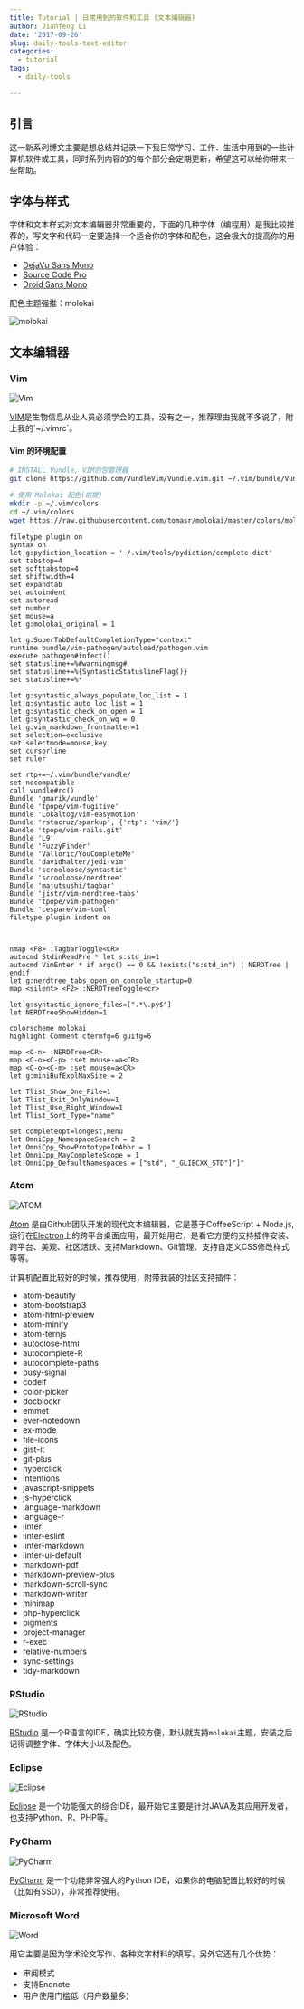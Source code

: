 ```yaml
---
title: Tutorial | 日常用到的软件和工具 (文本编辑器)
author: Jianfeng Li
date: '2017-09-26'
slug: daily-tools-text-editor
categories:
  - tutorial
tags:
  - daily-tools

---
```


## 引言

这一新系列博文主要是想总结并记录一下我日常学习、工作、生活中用到的一些计算机软件或工具，同时系列内容的的每个部分会定期更新，希望这可以给你带来一些帮助。

## 字体与样式

字体和文本样式对文本编辑器非常重要的，下面的几种字体（编程用）是我比较推荐的，写文字和代码一定要选择一个适合你的字体和配色，这会极大的提高你的用户体验：

- [DejaVu Sans Mono](https://dejavu-fonts.github.io/)
- [Source Code Pro](https://github.com/adobe-fonts/source-code-pro/releases)
- [Droid Sans Mono](https://zh.fonts2u.com/droid-sans-mono.%E5%AD%97%E4%BD%93)

配色主题强推：molokai

![molokai](https://camo.githubusercontent.com/6b1c96e698a3e80db6aebd87533dcca85329a4d2/687474703a2f2f7777772e77696e746572646f6d2e636f6d2f7765626c6f672f636f6e74656e742f62696e6172792f57696e646f77734c6976655772697465722f4d6f6c6f6b6169666f7256696d5f383630322f6d6f6c6f6b61695f6f726967696e616c5f736d616c6c5f332e706e67)

## 文本编辑器

### Vim

![Vim](https://github.com/Miachol/Writing-material/raw/master/blog/images/2017-09-26-daily-tools-text-editor/fig1.png)

[VIM](https://en.wikipedia.org/wiki/Vim_(text_editor))是生物信息从业人员必须学会的工具，没有之一，推荐理由我就不多说了，附上我的`~/.vimrc`。

#### Vim 的环境配置

```bash
# INSTALL Vundle, VIM的包管理器
git clone https://github.com/VundleVim/Vundle.vim.git ~/.vim/bundle/Vundle.vim

# 使用 Molokai 配色(前提)
mkdir -p ~/.vim/colors
cd ~/.vim/colors
wget https://raw.githubusercontent.com/tomasr/molokai/master/colors/molokai.vim

```

```
filetype plugin on
syntax on
let g:pydiction_location = '~/.vim/tools/pydiction/complete-dict'
set tabstop=4
set softtabstop=4
set shiftwidth=4
set expandtab
set autoindent
set autoread
set number
set mouse=a
let g:molokai_original = 1

let g:SuperTabDefaultCompletionType="context"
runtime bundle/vim-pathogen/autoload/pathogen.vim
execute pathogen#infect()
set statusline+=%#warningmsg#
set statusline+=%{SyntasticStatuslineFlag()}
set statusline+=%*

let g:syntastic_always_populate_loc_list = 1
let g:syntastic_auto_loc_list = 1
let g:syntastic_check_on_open = 1
let g:syntastic_check_on_wq = 0
let g:vim_markdown_frontmatter=1
set selection=exclusive
set selectmode=mouse,key
set cursorline
set ruler

set rtp+=~/.vim/bundle/vundle/
set nocompatible
call vundle#rc()
Bundle 'gmarik/vundle'
Bundle 'tpope/vim-fugitive'
Bundle 'Lokaltog/vim-easymotion'
Bundle 'rstacruz/sparkup', {'rtp': 'vim/'}
Bundle 'tpope/vim-rails.git'
Bundle 'L9'
Bundle 'FuzzyFinder'
Bundle 'Valloric/YouCompleteMe'
Bundle 'davidhalter/jedi-vim'
Bundle 'scrooloose/syntastic'
Bundle 'scrooloose/nerdtree'
Bundle 'majutsushi/tagbar'
Bundle 'jistr/vim-nerdtree-tabs'
Bundle 'tpope/vim-pathogen'
Bundle 'cespare/vim-toml'
filetype plugin indent on



nmap <F8> :TagbarToggle<CR>
autocmd StdinReadPre * let s:std_in=1
autocmd VimEnter * if argc() == 0 && !exists("s:std_in") | NERDTree | endif
let g:nerdtree_tabs_open_on_console_startup=0
map <silent> <F2> :NERDTreeToggle<cr>

let g:syntastic_ignore_files=[".*\.py$"]
let NERDTreeShowHidden=1

colorscheme molokai
highlight Comment ctermfg=6 guifg=6

map <C-n> :NERDTree<CR>
map <C-o><C-p> :set mouse-=a<CR>
map <C-o><C-m> :set mouse=a<CR>
let g:miniBufExplMaxSize = 2

let Tlist_Show_One_File=1
let Tlist_Exit_OnlyWindow=1
let Tlist_Use_Right_Window=1
let Tlist_Sort_Type="name"

set completeopt=longest,menu
let OmniCpp_NamespaceSearch = 2
let OmniCpp_ShowPrototypeInAbbr = 1
let OmniCpp_MayCompleteScope = 1
let OmniCpp_DefaultNamespaces = ["std", "_GLIBCXX_STD"]"]"
```

### Atom

![ATOM](https://github.com/Miachol/Writing-material/raw/master/blog/images/2017-09-26-daily-tools-text-editor/fig2.png)

[Atom](https://www.atom.io) 是由Github团队开发的现代文本编辑器，它是基于CoffeeScript + Node.js, 运行在[Electron](https://electron.atom.io/)上的跨平台桌面应用，最开始用它，是看它方便的支持插件安装、跨平台、美观、社区活跃、支持Markdown、Git管理、支持自定义CSS修改样式等等。

计算机配置比较好的时候，推荐使用，附带我装的社区支持插件：

- atom-beautify
- atom-bootstrap3
- atom-html-preview
- atom-minify
- atom-ternjs
- autoclose-html
- autocomplete-R
- autocomplete-paths
- busy-signal
- codelf
- color-picker
- docblockr
- emmet
- ever-notedown
- ex-mode
- file-icons
- gist-it
- git-plus
- hyperclick
- intentions
- javascript-snippets
- js-hyperclick
- language-markdown
- language-r
- linter
- linter-eslint
- linter-markdown
- linter-ui-default
- markdown-pdf
- markdown-preview-plus
- markdown-scroll-sync
- markdown-writer
- minimap
- php-hyperclick
- pigments
- project-manager
- r-exec
- relative-numbers
- sync-settings
- tidy-markdown

### RStudio

![RStudio](https://github.com/Miachol/Writing-material/raw/master/blog/images/2017-09-26-daily-tools-text-editor/fig3.png)

[RStudio](https://www.rstudio.com/) 是一个R语言的IDE，确实比较方便，默认就支持`molokai`主题，安装之后记得调整字体、字体大小以及配色。

### Eclipse

![Eclipse](https://github.com/Miachol/Writing-material/raw/master/blog/images/2017-09-26-daily-tools-text-editor/fig4.png)

[Eclipse](https://www.eclipse.org/downloads/) 是一个功能强大的综合IDE，最开始它主要是针对JAVA及其应用开发者，也支持Python、R、PHP等。

### PyCharm

![PyCharm](https://github.com/Miachol/Writing-material/raw/master/blog/images/2017-09-26-daily-tools-text-editor/fig5.png)

[PyCharm](http://www.jetbrains.com/pycharm/) 是一个功能非常强大的Python IDE，如果你的电脑配置比较好的时候（比如有SSD），非常推荐使用。

### Microsoft Word

![Word](https://github.com/Miachol/Writing-material/raw/master/blog/images/2017-09-26-daily-tools-text-editor/fig6.png)

用它主要是因为学术论文写作、各种文字材料的填写，另外它还有几个优势：

- 审阅模式
- 支持Endnote
- 用户使用门槛低（用户数量多）
